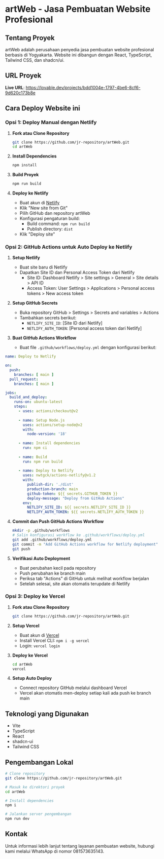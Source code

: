 
# artWeb - Jasa Pembuatan Website Profesional

## Tentang Proyek
artWeb adalah perusahaan penyedia jasa pembuatan website profesional berbasis di Yogyakarta. Website ini dibangun dengan React, TypeScript, Tailwind CSS, dan shadcn/ui.

## URL Proyek
**Live URL**: https://lovable.dev/projects/bdd1004e-1797-4be6-8cf6-9d620c173b8e

## Cara Deploy Website ini

### Opsi 1: Deploy Manual dengan Netlify

1. **Fork atau Clone Repository**
   ```sh
   git clone https://github.com/jr-repository/artWeb.git
   cd artWeb
   ```

2. **Install Dependencies**
   ```sh
   npm install
   ```

3. **Build Proyek**
   ```sh
   npm run build
   ```

4. **Deploy ke Netlify**
   - Buat akun di [Netlify](https://www.netlify.com/)
   - Klik "New site from Git"
   - Pilih GitHub dan repository artWeb
   - Konfigurasi pengaturan build:
     - Build command: `npm run build`
     - Publish directory: `dist`
   - Klik "Deploy site"

### Opsi 2: GitHub Actions untuk Auto Deploy ke Netlify

1. **Setup Netlify**
   - Buat site baru di Netlify
   - Dapatkan Site ID dan Personal Access Token dari Netlify
     - Site ID: Dashboard Netlify > Site settings > General > Site details > API ID
     - Access Token: User Settings > Applications > Personal access tokens > New access token

2. **Setup GitHub Secrets**
   - Buka repository GitHub > Settings > Secrets and variables > Actions
   - Tambahkan secrets berikut:
     - `NETLIFY_SITE_ID`: [Site ID dari Netlify]
     - `NETLIFY_AUTH_TOKEN`: [Personal access token dari Netlify]

3. **Buat GitHub Actions Workflow**
   - Buat file `.github/workflows/deploy.yml` dengan konfigurasi berikut:

```yaml
name: Deploy to Netlify

on:
  push:
    branches: [ main ]
  pull_request:
    branches: [ main ]

jobs:
  build_and_deploy:
    runs-on: ubuntu-latest
    steps:
      - uses: actions/checkout@v2
      
      - name: Setup Node.js
        uses: actions/setup-node@v2
        with:
          node-version: '18'
          
      - name: Install dependencies
        run: npm ci
          
      - name: Build
        run: npm run build
          
      - name: Deploy to Netlify
        uses: nwtgck/actions-netlify@v1.2
        with:
          publish-dir: './dist'
          production-branch: main
          github-token: ${{ secrets.GITHUB_TOKEN }}
          deploy-message: "Deploy from GitHub Actions"
        env:
          NETLIFY_SITE_ID: ${{ secrets.NETLIFY_SITE_ID }}
          NETLIFY_AUTH_TOKEN: ${{ secrets.NETLIFY_AUTH_TOKEN }}
```

4. **Commit dan Push GitHub Actions Workflow**
   ```sh
   mkdir -p .github/workflows
   # Salin konfigurasi workflow ke .github/workflows/deploy.yml
   git add .github/workflows/deploy.yml
   git commit -m "Add GitHub Actions workflow for Netlify deployment"
   git push
   ```

5. **Verifikasi Auto Deployment**
   - Buat perubahan kecil pada repository
   - Push perubahan ke branch main
   - Periksa tab "Actions" di GitHub untuk melihat workflow berjalan
   - Setelah selesai, site akan otomatis terupdate di Netlify

### Opsi 3: Deploy ke Vercel

1. **Fork atau Clone Repository**
   ```sh
   git clone https://github.com/jr-repository/artWeb.git
   ```

2. **Setup Vercel**
   - Buat akun di [Vercel](https://vercel.com)
   - Install Vercel CLI: `npm i -g vercel`
   - Login: `vercel login`

3. **Deploy ke Vercel**
   ```sh
   cd artWeb
   vercel
   ```

4. **Setup Auto Deploy**
   - Connect repository GitHub melalui dashboard Vercel
   - Vercel akan otomatis men-deploy setiap kali ada push ke branch main

## Teknologi yang Digunakan

- Vite
- TypeScript
- React
- shadcn-ui
- Tailwind CSS

## Pengembangan Lokal

```sh
# Clone repository
git clone https://github.com/jr-repository/artWeb.git

# Masuk ke direktori proyek
cd artWeb

# Install dependencies
npm i

# Jalankan server pengembangan
npm run dev
```

## Kontak

Untuk informasi lebih lanjut tentang layanan pembuatan website, hubungi kami melalui WhatsApp di nomor 081573635143.
